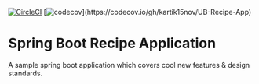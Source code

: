 [![CircleCI](https://circleci.com/gh/kartik15nov/UB-Recipe-App.svg?style=shield&circle-token=45741a0a523d9d1c52eb2b087747cb4c600dcf1d)](https://circleci.com/gh/kartik15nov/UB-Recipe-App)
[![codecov](https://codecov.io/gh/kartik15nov/UB-Recipe-App/branch/master/graph/badge.svg?CODECOV_TOKEN="1c55b109-b58f-4d92-92a2-44751c525195")](https://codecov.io/gh/kartik15nov/UB-Recipe-App)
# Spring Boot Recipe Application
A sample spring boot application which covers cool new features & design standards.